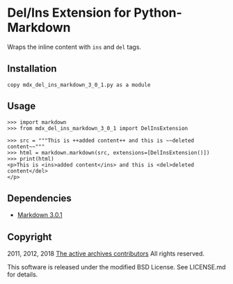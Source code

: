 Del/Ins Extension for Python-Markdown
=====================================

Wraps the inline content with `ins` and `del` tags.


Installation
------------
    
    copy mdx_del_ins_markdown_3_0_1.py as a module

Usage
-----

    >>> import markdown
    >>> from mdx_del_ins_markdown_3_0_1 import DelInsExtension

    >>> src = """This is ++added content++ and this is ~~deleted content~~""" 
    >>> html = markdown.markdown(src, extensions=[DelInsExtension()])
    >>> print(html)
    <p>This is <ins>added content</ins> and this is <del>deleted content</del>
    </p>


Dependencies
------------

* [Markdown 3.0.1](http://www.freewisdom.org/projects/python-markdown/)


Copyright
---------

2011, 2012, 2018 [The active archives contributors](http://activearchives.org/)
All rights reserved.

This software is released under the modified BSD License. 
See LICENSE.md for details.

